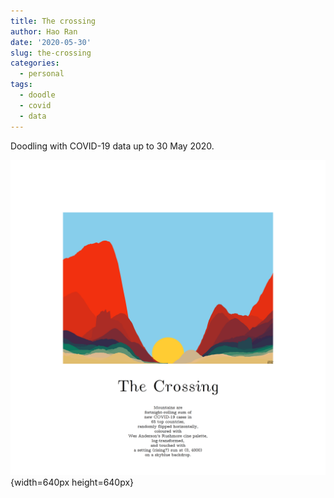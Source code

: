 ```yaml
---
title: The crossing
author: Hao Ran
date: '2020-05-30'
slug: the-crossing
categories:
  - personal
tags:
  - doodle
  - covid
  - data
---
```


Doodling with COVID-19 data up to 30 May 2020.

![](images/crossing.png){width=640px height=640px}